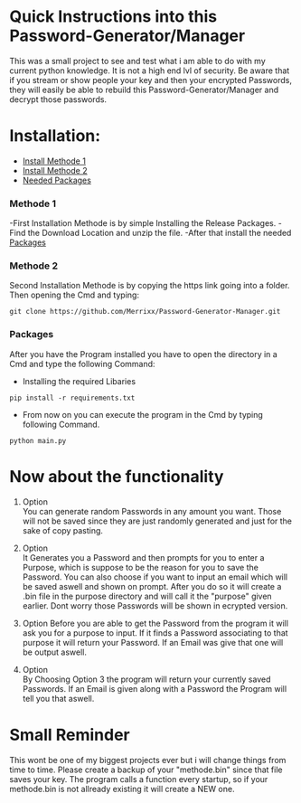 # Quick Instructions into this Password-Generator/Manager
This was a small project to see and test what i am able to do with my current python knowledge.
It is not a high end lvl of security. Be aware that if you stream or show people your key and then your encrypted Passwords, they will easily be able to rebuild this
Password-Generator/Manager and decrypt those passwords.


# Installation:

* [Install Methode 1](#methode-1)
* [Install Methode 2](#methode-2)
* [Needed Packages](#packages)

### Methode 1
-First Installation Methode is by simple Installing the Release Packages.
-Find the Download Location and unzip the file.
-After that install the needed [Packages](#packages)


### Methode 2
Second Installation Methode is by copying the https link going into a folder. Then opening the Cmd and typing:
```
git clone https://github.com/Merrixx/Password-Generator-Manager.git
```

### Packages
After you have the Program installed you have to open the directory in a Cmd and type the following Command:

- Installing the required Libaries
```
pip install -r requirements.txt
```

- From now on you can execute the program in the Cmd by typing following Command.
```
python main.py
```


# Now about the functionality
1. Option                                                                                                                           
You can generate random Passwords in any amount you want. Those will not be saved since they are just randomly generated and just for the sake of copy pasting.

2. Option                                                                                                                          
It Generates you a Password and then prompts for you to enter a Purpose, which is suppose to be the reason for you to save the Password. You can also choose if you want to input an email which will be saved aswell and shown on prompt. After you do so it will create a .bin file in the purpose directory and will call it the "purpose" given earlier.
Dont worry those Passwords will be shown in ecrypted version.

3. Option
Before you are able to get the Password from the program it will ask you for a purpose to input. If it finds a Password associating to that purpose it will return your Password. If an Email was give that one will be output aswell.

4. Option                                             
By Choosing Option 3 the program will return your currently saved Passwords. If an Email is given along with a Password the Program will tell you that aswell.



# Small Reminder
This wont be one of my biggest projects ever but i will change things from time to time. Please create a backup of your "methode.bin" since that file saves your key.
The program calls a function every startup, so if your methode.bin is not allready existing it will create a NEW one.